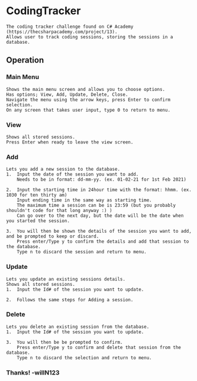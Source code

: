 # CodingTracker

    The coding tracker challenge found on C# Academy (https://thecsharpacademy.com/project/13).
    Allows user to track coding sessions, storing the sessions in a database.

## Operation

### Main Menu

    Shows the main menu screen and allows you to choose options.
    Has options; View, Add, Update, Delete, Close.
    Navigate the menu using the arrow keys, press Enter to confirm selection.
    On any screen that takes user input, type 0 to return to menu.

### View

    Shows all stored sessions.
    Press Enter when ready to leave the view screen.

### Add

    Lets you add a new session to the database.
    1.  Input the date of the session you want to add.
        Needs to be in format: dd-mm-yy. (ex. 01-02-21 for 1st Feb 2021)

    2.  Input the starting time in 24hour time with the format: hhmm. (ex. 1030 for ten thirty am)
	    Input ending time in the same way as starting time.
        The maximum time a session can be is 23:59 (but you probably shouldn't code for that long anyway :) )
	    Can go over to the next day, but the date will be the date when you started the session.

    3.  You will then be shown the details of the session you want to add, and be prompted to keep or discard.
	    Press enter/Type y to confirm the details and add that session to the database.
	    Type n to discard the session and return to menu.

### Update

    Lets you update an existing sessions details.
    Shows all stored sessions.
    1.  Input the Id# of the session you want to update.

    2.  Follows the same steps for Adding a session.

### Delete

    Lets you delete an existing session from the database.
    1.  Input the Id# of the session you want to update.

    3.  You will then be be prompted to confirm.
		Press enter/Type y to confirm and delete that session from the database.
		Type n to discard the selection and return to menu.

### Thanks! -willN123
